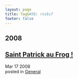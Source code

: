 ```yaml
---
layout: page
title: Tag&#58; rosbif
footer: false
---
```


<div id="blog-archives" class="category">
<h2>2008</h2>

<article>
<h1><a href="/2008/03/17/saint-patrick-au-frog/index.html">Saint Patrick au Frog !</a></h1>
<time datetime="2008-03-17T00:00:00-06:00" pubdate><span class='month'>Mar</span> <span class='day'>17</span> <span class='year'>2008</span></time>
<footer>
<span class="categories">posted in 
<a href='/categories/general/'>General</a></span>
</footer>
</article>
</div>
